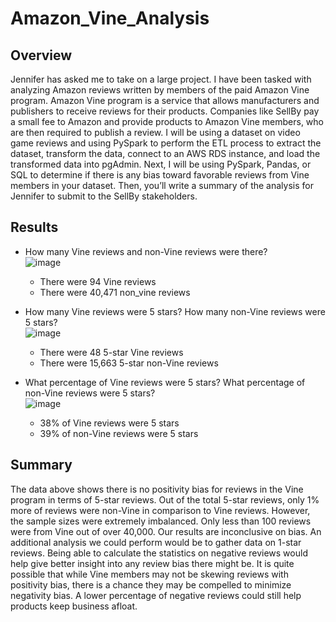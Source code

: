 # Amazon_Vine_Analysis

## Overview
Jennifer has asked me to take on a large project. I have been tasked with analyzing Amazon reviews written by members of the paid Amazon Vine program. Amazon Vine program is a service that allows manufacturers and publishers to receive reviews for their products. Companies like SellBy pay a small fee to Amazon and provide products to Amazon Vine members, who are then required to publish a review. I will be using a dataset on video game reviews and using PySpark to perform the ETL process to extract the dataset, transform the data, connect to an AWS RDS instance, and load the transformed data into pgAdmin. Next, I will be using PySpark, Pandas, or SQL to determine if there is any bias toward favorable reviews from Vine members in your dataset. Then, you’ll write a summary of the analysis for Jennifer to submit to the SellBy stakeholders.


## Results  
  
- How many Vine reviews and non-Vine reviews were there?  
![image](https://user-images.githubusercontent.com/86776606/199834031-eda56d28-11f8-430a-b79a-7c9fa3474dbe.png)
  - There were 94 Vine reviews
  - There were 40,471 non_vine reviews  

- How many Vine reviews were 5 stars? How many non-Vine reviews were 5 stars?  
![image](https://user-images.githubusercontent.com/86776606/199834202-516dc104-0482-4e3b-b517-68d0bc5e8237.png)
  - There were 48 5-star Vine reviews
  - There were 15,663 5-star non-Vine reviews  

- What percentage of Vine reviews were 5 stars? What percentage of non-Vine reviews were 5 stars?  
![image](https://user-images.githubusercontent.com/86776606/199826329-b5c4311c-504b-4eff-9263-2ab308fd4f18.png)
  - 38% of Vine reviews were 5 stars
  - 39% of non-Vine reviews were 5 stars  

## Summary
The data above shows there is no positivity bias for reviews in the Vine program in terms of 5-star reviews. Out of the total 5-star reviews, only 1% more of reviews were non-Vine in comparison to Vine reviews. However, the sample sizes were extremely imbalanced. Only less than 100 reviews were from Vine out of over 40,000. Our results are inconclusive on bias. An additional analysis we could perform would be to gather data on 1-star reviews. Being able to calculate the statistics on negative reviews would help give better insight into any review bias there might be. It is quite possible that while Vine members may not be skewing reviews with positivity bias, there is a chance they may be compelled to minimize negativity bias. A lower percentage of negative reviews could still help products keep business afloat.

